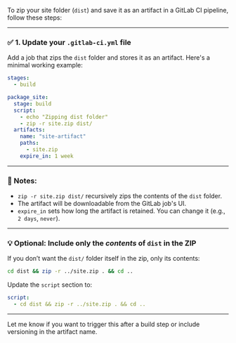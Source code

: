 To zip your site folder (`dist`) and save it as an artifact in a GitLab CI pipeline, follow these steps:

---

### ✅ 1. Update your `.gitlab-ci.yml` file

Add a job that zips the `dist` folder and stores it as an artifact. Here's a minimal working example:

```yaml
stages:
  - build

package_site:
  stage: build
  script:
    - echo "Zipping dist folder"
    - zip -r site.zip dist/
  artifacts:
    name: "site-artifact"
    paths:
      - site.zip
    expire_in: 1 week
```

---

### 📝 Notes:
- `zip -r site.zip dist/` recursively zips the contents of the `dist` folder.
- The artifact will be downloadable from the GitLab job's UI.
- `expire_in` sets how long the artifact is retained. You can change it (e.g., `2 days`, `never`).

---

### 💡 Optional: Include only the *contents* of `dist` in the ZIP

If you don’t want the `dist/` folder itself in the zip, only its contents:

```bash
cd dist && zip -r ../site.zip . && cd ..
```

Update the `script` section to:

```yaml
script:
  - cd dist && zip -r ../site.zip . && cd ..
```

---

Let me know if you want to trigger this after a build step or include versioning in the artifact name.
